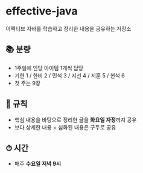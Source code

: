 # effective-java
이펙티브 자바를 학습하고 정리한 내용을 공유하는 저장소

## 📚 분량
- 1주일에 인당 아이템 1개씩 담당
- 기현 1 / 한비 2 / 민석 3 / 지선 4 / 지훈 5 / 현석 6
- 첫 주는 9장

## 📍 규칙
- 핵심 내용을 바탕으로 정리한 글을 **화요일 자정**까지 공유
- 보다 상세한 내용 + 심화된 내용은 구두로 공유

## ⏱ 시간
- 매주 **수요일 저녁 9시**


